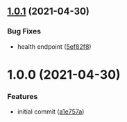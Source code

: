## [1.0.1](https://github.com/baloise/kube-secret-watcher/compare/v1.0.0...v1.0.1) (2021-04-30)


### Bug Fixes

* health endpoint ([5ef82f8](https://github.com/baloise/kube-secret-watcher/commit/5ef82f8cac6783aa569dfd31f6fea60bc67f5d2c))

# 1.0.0 (2021-04-30)


### Features

* initial commit ([a1e757a](https://github.com/baloise/kube-secret-watcher/commit/a1e757a6e3c0b5dfda7fa3d7d3e6d5646f5debc6))
